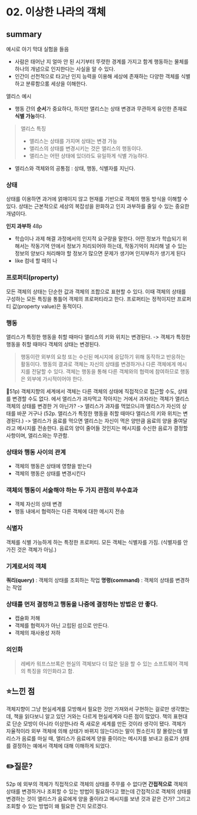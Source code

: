 # 02. 이상한 나라의 객체

## summary
예시로 아기 막대 실험을 들음
- 사람은 태어난 지 얼마 안 된 시기부터 뚜렷한 경계를 가지고 함계 행동하는 물체를 하나의 개념으로 인지한다는 사실을 알 수 있다.
- 인간이 선천적으로 타고난 인지 능력을 이용해 세상에 존재하는 다양한 객체를 식별하고 분류함으롰 세상을 이해한다.

앨리스 예시
- 행동 간의 **순서**가 중요하다, 하지만 앨리스는 상태 변경과 무관하게 유인한 존재로 **식별 가능**하다.
> 앨리스 특징
> - 앨리스는 상태를 가지며 상태는 변경 가능
> - 앨리스의 상태를 변경시키는 것은 앨리스의 행동이다.
> - 앨리스는 어떤 상태에 있더라도 유일하게 식별 가능하다.
- 앨리스와 객체와의 공통점 : 상태, 행동, 식별자를 지닌다.

### 상태
상태를 이용하면 과거에 얽매이지 않고 현재를 기반으로 객체의 행동 방식을 이해할 수 있다.
상태는 근본적으로 세상의 복잡성을 완화하고 인지 과부하를 줄일 수 있는 중요한 개념이다.

**인지 과부하** 48p
- 학습이나 과제 해결 과정에서의 인지적 요구량을 말한다. 어떤 정보가 학습되기 위해서는 작동기억 안에서 정보가 처리되어야 하는데, 작동기억이 처리해 낼 수 있는 정보의 양보다 처리해야 할 정보가 많으면 문제가 생기며 인지부하가 생기게 된다
- like 컴네 할 때의 나

  

### 프로퍼티(property)
모든 객체의 상태는 단순한 값과 객체의 조합으로 표현할 수 있다. 이때 객체의 상태를 구성하는 모든 특징을 통틀어 객체의 프로퍼티라고 한다.
프로퍼티는 정적이지만 프로퍼티 값(property value)은 동적이다.

### 행동
앨리스가 특정한 행동을 취할 때마다 앨리스의 키와 위치는 변경된다.
-> 객체가 특정한 행동을 취할 때마다 객체의 상태는 변경된다.

> 행동이란 외부의 요청 또는 수신된 메시지에 응답하기 위해 동작하고 반응하는 활동이다.
> 행동의 결과로 객체는 자신의 상태를 변경하거나 다른 객체에게 메시지를 전달할 수 있다.
> 객체는 행동을 통해 다른 객체와의 협력에 참여하므로 행동은 외부에 가시적이어야 한다.



📍51p) 객체지향의 세계에서 객체는 다른 객체의 상태에 직접적으로 접근할 수도, 상태를 변경할 수도 없다. 에서 앨리스가 과자먹고 작아지는 거에서 과자라는 객체가 앨리스 객체의 상태를 변경한 거 아닌가?
-> 앨리스가 과자를 먹었으니까 앨리스가 자신의 상태를 바꾼 거구나 (52p. 앨리스가 특정한 행동을 취할 때마다 앨리스의 키와 위치는 변경된다.)
-> 앨리스가 음료를 먹으면 앨리스는 자신이 먹은 양만큼 음료의 양을 줄여달라고 메시지를 전송한다. 음료의 양이 줄어들 것인지는 메시지를 수신한 음료가 결정할 사항이며, 앨리스와는 무관함.


### 상태와 행동 사이의 관계
- 객체의 행동은 상태에 영향을 받는다
- 객체의 행동은 상태를 변경시킨다

### 객체의 행동이 서술해야 하는 두 가지 관점의 부수효과
- 객체 자신의 상태 변경
- 행동 내에서 협력하는 다른 객체에 대한 메시지 전송

### 식별자
객체를 식별 가능하게 하는 특정한 프로퍼티.
모든 객체는 식별자를 가짐. (식별자를 안 가진 것은 객체가 아님.)

### 기계로서의 객체
**쿼리(query)** : 객체의 상태를 조회하는 작업
**명령(command)** : 객체의 상태를 변경하는 작업

### 상태를 먼저 결정하고 행동을 나중에 결정하는 방법은 안 좋다.
- 캡슐화 저해
- 객체를 협력자가 아닌 고립된 섬으로 만든다.
- 객체의 재사용성 저하

### 의인화
> 레베카 워프스브록은 현실의 객체보다 더 많은 일을 할 수  있는 소프트웨어 객체의 특징을 의인화라고 함.


## ⭐느낀 점
객체지향이 그냥 현실세계를 모방해서 필요한 것만 가져와서 구현하는 걸로만 생각했는데, 책을 읽다보니 알고 있던 거와는 다르게 현실세계와 다른 점이 많았다. 책의 표현대로 단순 모방이 아니라 이상한나라 즉 새로운 세계를 만든 것이라 생각이 됐다.
객체가 자율적이라 외부 객체에 의해 상태가 바뀌지 않는다라는 말이 뭔소린지 잘 몰랐는데
앨리스가 음료를 마실 때, 앨리스가 음료에게 양을 줄이라는 메시지를 보내고 음료가 상태를 결정하는 예에서 객체에 대해 이해하게 되었다.

## ✏️질문?
52p 에 외부의 객체가 직접적으로 객체의 상태를 주무를 수 없다면 **간접적으로** 객체의 상태를 변경하거나 조회할 수  있는 방법이 필요하다고 했는데
간접적으로 객체의 상태를 변경하는 것이 앨리스가 음료에게 양을 줄이라고 메시지를 보낸 것과 같은 건가? 그리고 조회할 수 있는 방법이 왜 필요한 건지 모르겠다.
